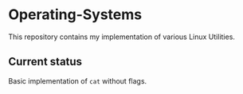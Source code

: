 # Operating-Systems
This repository contains my implementation of various Linux Utilities.

## Current status
Basic implementation of `cat` without flags.
